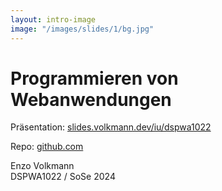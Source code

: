 ```yaml
---
layout: intro-image
image: "/images/slides/1/bg.jpg"
---
```


# Programmieren von Webanwendungen

<div class="text-base">
  <p>
    Präsentation:
    <a href="https://slides.volkmann.dev/iu/dspwa1022" target="_blank">
      slides.volkmann.dev/iu/dspwa1022
    </a>
  </p>
  
  <p>
    Repo:
    <a href="https://github.com/volkmann-design-code/IU-DSPWA1022-Programmierung-von-Web-Anwendungen" target="_blank">
      github.com
    </a>
  </p>
</div>

<div class="absolute bottom left">
  Enzo Volkmann
</div>

<div class="absolute bottom right">
  DSPWA1022 / SoSe 2024
</div>
